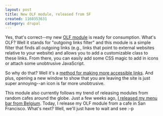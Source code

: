 ```yaml
--- 
layout: post
title: New OLF module, released from SF
created: 1160353631
category: drupal
---
```

Yes, that's correct--my new <a href="http://drupal.org/project/olf">OLF module</a> is ready for consumption. What's OLF? Well it stands for "outgoing links filter" and this module is a simple filter that finds all outgoing links (e.g., links that point to external websites relative to your website) and allows you to add a customizable class to these links. From there, you can easily add some CSS magic to add in icons or attach some unobtrusive JavaScript.

So why do that? Well it's a <a href="http://www.maxdesign.com.au/presentation/external/">method for making more accessible links</a>. And plus,  opening a new window to show that you are leaving the site is just super annoying--an icon is far more unobtrusive.

This module also currently follows my trend of releasing modules from random cafes around the globe. Just a few weeks ago, <a href="http://tedserbinski.com/2006/09/20/menu_bar_2_0_released_from_belgium">I released my menu bar from Belgium</a>. Today, I release my OLF module from a cafe in San Francisco. What's next? Well, we'll just have to wait and see :-p
